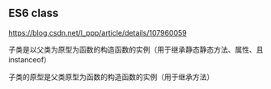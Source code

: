 ## ES6 class

https://blog.csdn.net/l_ppp/article/details/107960059

子类是以父类为原型为函数的构造函数的实例（用于继承静态静态方法、属性、且instanceof）

子类的原型是父类原型为函数的构造函数的实例（用于继承方法）
